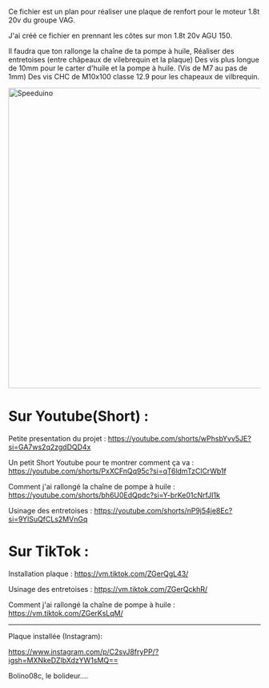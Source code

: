 Ce fichier est un plan pour réaliser une plaque de renfort pour le moteur 1.8t 20v du groupe VAG.

J'ai créé ce fichier en prennant les côtes sur mon 1.8t 20v AGU 150.

Il faudra que ton rallonge la chaîne de ta pompe à huile, 
Réaliser des entretoises (entre châpeaux de vilebrequin et la plaque)
Des vis plus longue de 10mm pour le carter d'huile et la pompe à huile. (Vis de M7 au pas de 1mm)
Des vis CHC de M10x100 classe 12.9 pour les chapeaux de vilbrequin.

<img src="https://github.com/Bolino08C/Renfortbloc1820vt/blob/main/3D%20Plaque%20renfort%20bloc%201.8%2020vt.png" alt="Speeduino" width="600" />

Sur Youtube(Short) :
=============

Petite presentation du projet :
https://youtube.com/shorts/wPhsbYvv5JE?si=GA7ws2q2zgdDQD4x

Un petit Short Youtube pour te montrer comment ça va : 
https://youtube.com/shorts/PxXCFnQq95c?si=qT6ldmTzClCrWb1f

Comment j'ai rallongé la chaîne de pompe à huile :
https://youtube.com/shorts/bh6U0EdQpdc?si=Y-brKe01cNrfJI1k

Usinage des entretoises :
https://youtube.com/shorts/nP9j54je8Ec?si=9YlSuQfCLs2MVnGq

Sur TikTok : 
============

Installation plaque :
https://vm.tiktok.com/ZGerQgL43/

Usinage des entretoises :
https://vm.tiktok.com/ZGerQckhR/

Comment j'ai rallongé la chaîne de pompe à huile :
https://vm.tiktok.com/ZGerKsLqM/

-------

Plaque installée (Instagram):

https://www.instagram.com/p/C2svJ8fryPP/?igsh=MXNkeDZlbXdzYW1sMQ==

 
Bolino08c, le bolideur....

